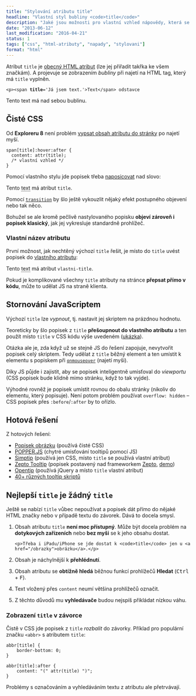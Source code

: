 ```yaml
---
title: "Stylování atributu title"
headline: "Vlastní styl bubliny <code>title</code>"
description: "Jaké jsou možnosti pro vlastní vzhled nápovědy, která se objevuje při vyplnění atributu <code>title</code>."
date: "2013-06-12"
last_modification: "2016-04-21"
status: 1
tags: ["css", "html-atributy", "napady", "stylovani"]
format: "html"
---
```


<p>Atribut <code>title</code> je <a href="/obecne-atributy">obecný HTML atribut</a> (lze jej přiřadit takřka ke všem značkám). A projevuje se zobrazením <i>bubliny</i> při najetí na HTML tag, který má <code>title</code> vyplněn.

<pre><code>&lt;p>&lt;span <b>title</b>='Já jsem text.'>Text&lt;/span> odstavce</code></pre>


<div class="live">
  <p title="Bublina">Tento text má nad sebou bublinu.</p>
</div>











<h2 id="ciste-css">Čisté CSS</h2>



<p>Od <b>Exploreru 8</b> není problém <a href="/content-attr">vypsat obsah atributu do stránky</a> po najetí myší.
<pre><code>span[title]:hover:after {
  content: attr(title); 
  /* vlastní vzhled */
}</code></pre>




<p>Pomocí vlastního stylu jde popisek třeba <a href="/position">naposicovat</a> nad slovo:</p>


<!-- Kód ukázky -->
<div class="live">
  <style>
    span[title] {position: relative; border-bottom: 1px dotted #000; cursor: help}
    span[title]:hover:after {border: 1px solid #0D6AB7; color: #fff; border-radius: .2em; background: #1081DD; content: attr(title); position: absolute; top: -2em; left: 0; padding: 0 .2em; width: 8em}
  </style>
  <p>Tento <span title="Nějaký text">text</span> má atribut <code>title</code>.</p>
</div>
<!-- / konec ukázky -->

<p>Pomocí <a href='/transition'><code>transition</code></a> by šlo ještě vykouzlit nějaký efekt postupného objevení nebo tak něco.</p>

<p>Bohužel se ale kromě pečlivě nastylovaného popisku <b>objeví zároveň i popisek klasický</b>, jak jej vykresluje standardně prohlížeč.</p>
  

<h3 id="vlastni-atribut">Vlastní název atributu</h3>  

<p>První možnost, jak nechtěný výchozí <code>title</code> řešit, je místo do <code>title</code> uvést popisek do <a href="/vlastni-html-znacky">vlastního atributu</a>:</p>
<!-- Kód ukázky -->
<div class="live">
  <style>
    span[vlastni-title] {position: relative; border-bottom: 1px dotted #000; cursor: help}
    span[vlastni-title]:hover:after {border: 1px solid #0D6AB7; color: #fff; border-radius: .2em; background: #1081DD; content: attr(vlastni-title); position: absolute; top: -2em; left: 0; padding: 0 .2em; width: 8em}
  </style>  
  <p>Tento <span vlastni-title="Nějaký text">text</span> má atribut <code>vlastni-title</code>.</p>
</div>
<!-- / konec ukázky -->

<p>Pokud je komplikované všechny <code>title</code> atributy na stránce <b>přepsat přímo v kódu</b>, může to udělat JS na straně klienta.</p>

<h2 id="js">Stornování JavaScriptem</h2>
<p>Výchozí <code>title</code> lze <i>vypnout</i>, tj. nastavit jej skriptem na prázdnou hodnotu.</p>

<p>Teoreticky by šlo popisek z <code>title</code> <b>přešoupnout do vlastního atributu</b> a ten použít místo <code>title</code> v CSS kódu výše uvedeném (<a href='https://kod.djpw.cz/pyp'>ukázka</a>).</p>

<p>Otázka ale je, zda když už se stejně JS do řešení zapojuje, nevytvořit popisek celý skriptem. Tedy udělat z <code>title</code> běžný element a ten umístit k elementu s popiskem při <a href="/udalosti-mysi#onmouseover"><code>onmouseover</code></a> (najetí myši).</p>
      
<p>Díky JS půjde i zajistit, aby se popisek inteligentně umisťoval do <i>viewportu</i> (CSS popisek bude klidně mimo stránku, když to tak vyjde).</p>

<p>Výhodné rovněž je popisek umístit rovnou do obalu stránky (nikoliv do elementu, který popisuje). Není potom problém používat <code>overflow: hidden</code> – CSS popisek přes <code>:before</code>/<code>:after</code> by to ořízlo.</p>
      



<h2 id="tooltip">Hotová řešení</h2>
<p>Z hotových řešení:
<ul>
  <li><a href="/tooltip">Popisek obrázku</a> (používá čisté CSS)</li>
  <li><a href="https://popper.js.org">POPPER.JS</a> (chytré umisťování tooltipů pomocí JS)</li>
  <li><a href="http://arashm.net/lab/simptip/">Simptip</a> (používá jen CSS, místo <code>title</code> se používá vlastní atribut)</li>
  <li><a href="https://github.com/ptech/zepto-tooltip">Zepto Tooltip</a> (popisek postavený nad frameworkem <a href="/framework-zepto">Zepto</a>, <a href="http://ptech.github.io/zepto-tooltip/">demo</a>)</li>
  <li><a href='http://www.opentip.org/'>Opentip</a> (používá jQuery a místo <code>title</code> vlastní atribut)</li>
  <li><a href='http://coding.smashingmagazine.com/2007/06/12/tooltips-scripts-ajax-javascript-css-dhtml/'>40+ různých tooltip skriptů</a></li>
</ul>





<h2 id="problem">Nejlepší <code>title</code> je žádný <code>title</code></h2>

<p>Ještě se nabízí <code>title</code> vůbec nepoužívat a popisek dát přímo do nějaké HTML značky nebo v případě textu do závorek. Dává to docela smysl.

<ol>
  <li>
    <p>Obsah atributu <code>title</code> <b>není moc přístupný</b>. Může být docela problém na <b>dotykových zařízeních</b> nebo <b>bez myši</b> se k jeho obsahu dostat.</p>
    
    <p>Třeba i iPadu/iPhone se jde dostat k <code>title</code> jen u <a href="/obrazky">obrázku</a>.</p>
  </li>
    <li>
      <p>Obsah je náchylnější k <b>přehlédnutí</b>.</p></li>
      <li>
        <p>Obsah atributu se <b>obtížně hledá</b> běžnou funkcí prohlížečů <b>Hledat</b> (<kbd>Ctrl</kbd> + <kbd>F</kbd>).</p></li>
        <li>
          <p>Text vložený přes <code>content</code> neumí většina prohlížečů označit.</p></li>
        <li>
          <p>Z těchto důvodů mu <b>vyhledávače</b> budou nejspíš přikládat nízkou váhu.</p></li>
</ol>



<h3 id="css-rozbaleni">Zobrazení <code>title</code> v závorce</h3>

<p>Čistě v CSS jde popisek z <code>title</code> <i>rozbalit</i> do závorky. Příklad pro populární značku <code>&lt;abbr></code> s atributem <code>title</code>:</p>

<pre><code>abbr[title] {
    border-bottom: 0;
}

abbr[title]:after {
    content: "(" attr(title) ")";
}</code></pre>











<p>Problémy s označováním a vyhledáváním textu z atributu ale přetrvávají.</p>